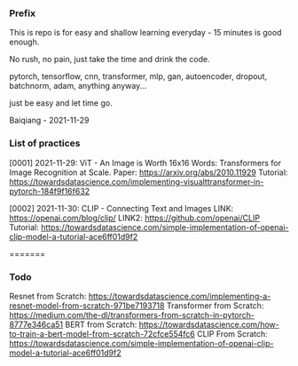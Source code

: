 ### Prefix

This is repo is for easy and shallow learning everyday - 15 minutes is good enough.

No rush, no pain, just take the time and drink the code.

pytorch, tensorflow, cnn, transformer, mlp, gan, autoencoder, dropout, batchnorm, adam, anything anyway...

just be easy and let time go.

Baiqiang - 2021-11-29


### List of practices
[0001] 2021-11-29: ViT - An Image is Worth 16x16 Words: Transformers for Image Recognition at Scale.
                   Paper: https://arxiv.org/abs/2010.11929 
                   Tutorial: https://towardsdatascience.com/implementing-visualttransformer-in-pytorch-184f9f16f632

[0002] 2021-11-30: CLIP - Connecting Text and Images
                   LINK: https://openai.com/blog/clip/
                   LINK2: https://github.com/openai/CLIP
                   Tutorial: https://towardsdatascience.com/simple-implementation-of-openai-clip-model-a-tutorial-ace6ff01d9f2 
                   
                   
=======            
                   
### Todo
Resnet from Scratch: https://towardsdatascience.com/implementing-a-resnet-model-from-scratch-971be7193718
Transformer from Scratch: https://medium.com/the-dl/transformers-from-scratch-in-pytorch-8777e346ca51
BERT from Scratch: https://towardsdatascience.com/how-to-train-a-bert-model-from-scratch-72cfce554fc6
CLIP From Scratch: https://towardsdatascience.com/simple-implementation-of-openai-clip-model-a-tutorial-ace6ff01d9f2

